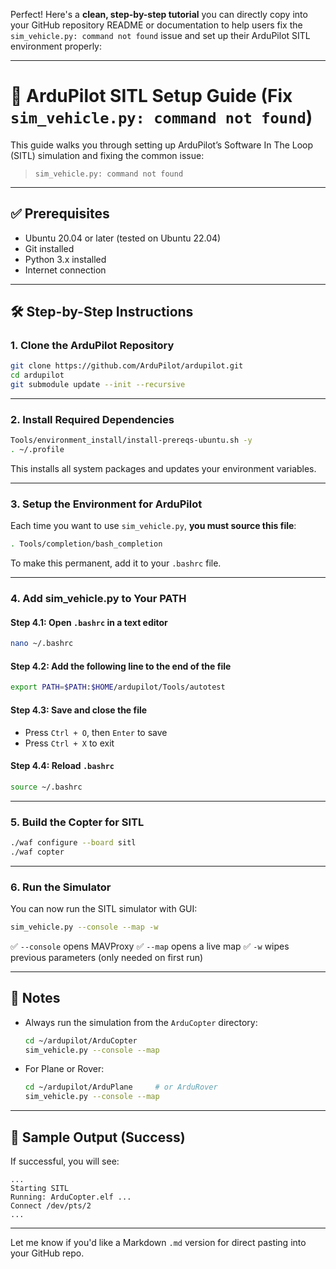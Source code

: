 Perfect! Here's a **clean, step-by-step tutorial** you can directly copy into your GitHub repository README or documentation to help users fix the `sim_vehicle.py: command not found` issue and set up their ArduPilot SITL environment properly:

---

# 🚁 ArduPilot SITL Setup Guide (Fix `sim_vehicle.py: command not found`)

This guide walks you through setting up ArduPilot’s Software In The Loop (SITL) simulation and fixing the common issue:

> `sim_vehicle.py: command not found`

---

## ✅ Prerequisites

* Ubuntu 20.04 or later (tested on Ubuntu 22.04)
* Git installed
* Python 3.x installed
* Internet connection

---

## 🛠️ Step-by-Step Instructions

### 1. Clone the ArduPilot Repository

```bash
git clone https://github.com/ArduPilot/ardupilot.git
cd ardupilot
git submodule update --init --recursive
```

---

### 2. Install Required Dependencies

```bash
Tools/environment_install/install-prereqs-ubuntu.sh -y
. ~/.profile
```

This installs all system packages and updates your environment variables.

---

### 3. Setup the Environment for ArduPilot

Each time you want to use `sim_vehicle.py`, **you must source this file**:

```bash
. Tools/completion/bash_completion
```

To make this permanent, add it to your `.bashrc` file.

---

### 4. Add sim\_vehicle.py to Your PATH

#### Step 4.1: Open `.bashrc` in a text editor

```bash
nano ~/.bashrc
```

#### Step 4.2: Add the following line to the end of the file

```bash
export PATH=$PATH:$HOME/ardupilot/Tools/autotest
```

#### Step 4.3: Save and close the file

* Press `Ctrl + O`, then `Enter` to save
* Press `Ctrl + X` to exit

#### Step 4.4: Reload `.bashrc`

```bash
source ~/.bashrc
```

---

### 5. Build the Copter for SITL

```bash
./waf configure --board sitl
./waf copter
```

---

### 6. Run the Simulator

You can now run the SITL simulator with GUI:

```bash
sim_vehicle.py --console --map -w
```

✅ `--console` opens MAVProxy
✅ `--map` opens a live map
✅ `-w` wipes previous parameters (only needed on first run)

---

## 🧠 Notes

* Always run the simulation from the `ArduCopter` directory:

  ```bash
  cd ~/ardupilot/ArduCopter
  sim_vehicle.py --console --map
  ```
* For Plane or Rover:

  ```bash
  cd ~/ardupilot/ArduPlane     # or ArduRover
  sim_vehicle.py --console --map
  ```

---

## 📎 Sample Output (Success)

If successful, you will see:

```
...
Starting SITL
Running: ArduCopter.elf ...
Connect /dev/pts/2
...
```

---

Let me know if you'd like a Markdown `.md` version for direct pasting into your GitHub repo.
